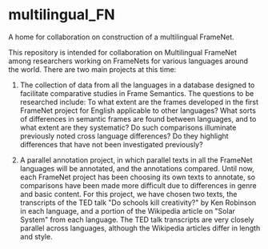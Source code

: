 # multilingual_FN
A home for collaboration on construction of a multilingual FrameNet.

This repository is intended for collaboration on Multilingual FrameNet among researchers working on FrameNets for various languages around the world.  There are two main projects at this time:

1. The collection of data from all the languages in a database designed to facilitate comparative studies in Frame Semantics.  The questions to be researched include: To what extent are the frames developed in the first FrameNet project for English applicable to other languages?  What sorts of differences in semantic frames are found between languages, and to what extent are they systematic?  Do such comparisons illuminate previously noted cross language differences?  Do they highlight differences that have not been investigated previously?

2. A parallel annotation project, in which parallel texts in all the FrameNet languages will be annotated, and the annotations compared.  Until now, each FrameNet project has been choosing its own texts to annotate, so comparisons have been made more difficult due to differences in genre and basic content.  For this project, we have chosen two texts, the transcripts of the TED talk "Do schools kill creativity?" by Ken Robinson in each language, and a portion of the Wikipedia article on "Solar System" from each language.   The TED talk transcripts are very closely parallel across languages, although the Wikipedia articles differ in length and style.

